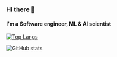 ### Hi there 👋
#### I'm a Software engineer, ML & AI scientist

[![Top Langs](https://github-readme-stats.vercel.app/api/top-langs/?username=Skyee1114)](https://github.com/anuraghazra/github-readme-stats)

![GitHub stats](https://github-readme-stats.vercel.app/api?username=Skyee1114&show_icons=true&count_private=true)  

